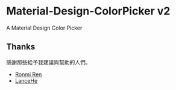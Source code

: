 Material-Design-ColorPicker v2
===========================

A Material Design Color Picker

## Thanks ##
感謝那些給予我建議與幫助的人們。
*   [Ronmi Ren](https://github.com/Ronmi "Ronmi Ren")
*   [LanceHe](https://github.com/indigofeather "LanceHe")
